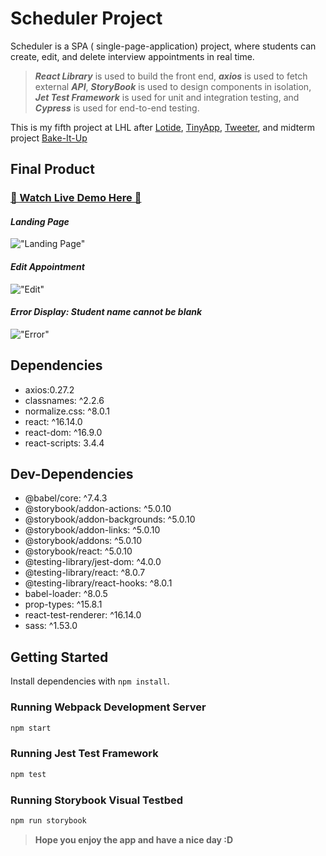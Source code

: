 # Scheduler Project

Scheduler is a SPA ( single-page-application) project, where students can create, edit, and delete interview appointments in real time.

> **_React Library_** is used to build the front end, **_axios_** is used to fetch external **_API_**, **_StoryBook_** is used to design components in isolation, **_Jet Test Framework_** is used for unit and integration testing, and **_Cypress_** is used for end-to-end testing.

This is my fifth project at LHL after [Lotide](https://github.com/thaian161/lotide), [TinyApp](https://github.com/thaian161/tinyApp), [Tweeter](https://github.com/thaian161/tweeter), and midterm project [Bake-It-Up](https://github.com/thaian161/Bake-It-Up)

## Final Product

### [👋 Watch Live Demo Here 👋](https://youtu.be/OzJA77gHJeU)

#### _Landing Page_

!["Landing Page"](https://github.com/thaian161/scheduler/blob/master/public/images/main-page.png)

#### _Edit Appointment_

!["Edit"](https://github.com/thaian161/scheduler/blob/master/public/images/edit-appointment.png)

#### _Error Display: Student name cannot be blank_

!["Error"](https://github.com/thaian161/scheduler/blob/master/public/images/error.png)

## Dependencies

- axios:0.27.2
- classnames: ^2.2.6
- normalize.css: ^8.0.1
- react: ^16.14.0
- react-dom: ^16.9.0
- react-scripts: 3.4.4

## Dev-Dependencies

- @babel/core: ^7.4.3
- @storybook/addon-actions: ^5.0.10
- @storybook/addon-backgrounds: ^5.0.10
- @storybook/addon-links: ^5.0.10
- @storybook/addons: ^5.0.10
- @storybook/react: ^5.0.10
- @testing-library/jest-dom: ^4.0.0
- @testing-library/react: ^8.0.7
- @testing-library/react-hooks: ^8.0.1
- babel-loader: ^8.0.5
- prop-types: ^15.8.1
- react-test-renderer: ^16.14.0
- sass: ^1.53.0

## Getting Started

Install dependencies with `npm install`.

### Running Webpack Development Server

```sh
npm start
```

### Running Jest Test Framework

```sh
npm test
```

### Running Storybook Visual Testbed

```sh
npm run storybook
```

> **Hope you enjoy the app and have a nice day :D**
